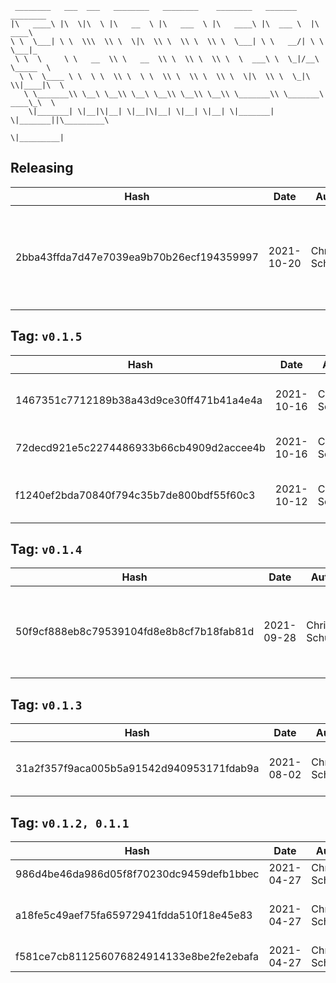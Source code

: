 ```
 ________   ___  ___   ________   ________    ________   _______    ________      
|\   ____\ |\  \|\  \ |\   __  \ |\   ___  \ |\   ____\ |\  ___ \  |\   ____\     
\ \  \___| \ \  \\\  \\ \  \|\  \\ \  \\ \  \\ \  \___| \ \   __/| \ \  \___|_    
 \ \  \     \ \   __  \\ \   __  \\ \  \\ \  \\ \  \  ___\ \  \_|/__\ \_____  \   
  \ \  \____ \ \  \ \  \\ \  \ \  \\ \  \\ \  \\ \  \|\  \\ \  \_|\ \\|____|\  \  
   \ \_______\\ \__\ \__\\ \__\ \__\\ \__\\ \__\\ \_______\\ \_______\ ____\_\  \ 
    \|_______| \|__|\|__| \|__|\|__| \|__| \|__| \|_______| \|_______||\_________\
                                                                      \|_________|
```

## Releasing
| Hash | Date | Author | Changes |
|------|------|--------|---------|
| 2bba43ffda7d47e7039ea9b70b26ecf194359997 | 2021-10-20 | Chris Schubert | Committing project and assembly management changes before regenerating project files |


 ## Tag: `v0.1.5`
| Hash | Date | Author | Changes |
|------|------|--------|---------|
| 1467351c7712189b38a43d9ce30ff471b41a4e4a | 2021-10-16 | Chris Schubert | UI project cleanup and integration completed |
| 72decd921e5c2274486933b66cb4909d2accee4b | 2021-10-16 | Chris Schubert | More project cleanup and refactoring |
| f1240ef2bda70840f794c35b7de800bdf55f60c3 | 2021-10-12 | Chris Schubert | Code cleanup and project restructuring |


 ## Tag: `v0.1.4`
| Hash | Date | Author | Changes |
|------|------|--------|---------|
| 50f9cf888eb8c79539104fd8e8b8cf7b18fab81d | 2021-09-28 | Chris Schubert | Updating packaging and publishing npm strategy and package.json |


 ## Tag: `v0.1.3`
| Hash | Date | Author | Changes |
|------|------|--------|---------|
| 31a2f357f9aca005b5a91542d940953171fdab9a | 2021-08-02 | Chris Schubert | Packaging and publishing updates |


 ## Tag: `v0.1.2, 0.1.1`
| Hash | Date | Author | Changes |
|------|------|--------|---------|
| 986d4be46da986d05f8f70230dc9459defb1bbec | 2021-04-27 | Chris Schubert | Adding meta files |
| a18fe5c49aef75fa65972941fdda510f18e45e83 | 2021-04-27 | Chris Schubert | Initializing organization repository for project. |
| f581ce7cb811256076824914133e8be2fe2ebafa | 2021-04-27 | Chris Schubert | Added README.md |
